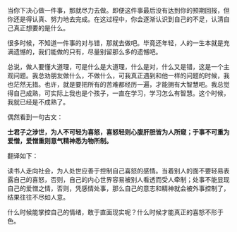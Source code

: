 当你下决心做一件事，那就尽力去做。即便这件事最后没有达到你的预期回报，但你还是得认真、努力地去完成。在这过程中，你会逐渐认识到自己的不足，认清自己真正想要的是什么。

很多时候，不知道一件事的对与错，那就去做吧。毕竟还年轻，人的一生本就是充满遗憾的，我们能做的只有，尽量别留那么多的遗憾吧。

总说，做人要懂大道理，可是什么是大道理，什么是对，什么又是错，这是一个主观问题。我总劝朋友做什么，不做什么，可我真正遇到和他一样的问题的时候，我也茫然无措。也许，就是要把所有的苦难都经历一遍，才能拥有大智慧吧。我总觉得自己成熟，可实际上我也是个孩子，一直在学习，学习怎么有智慧。这个时候，我就已经是不成熟了。

偶然看到一句古文：

**士君子之涉世，为人不可轻为喜怒，喜怒轻则心腹肝胆皆为人所窥；于事不可重为爱憎，爱憎重则意气精神悉为物所制。**

翻译如下：

读书人走向社会，为人处世应善于控制自己喜怒的感情。当着别人的面不要轻易表露自己的喜怒，否则，自己的内心世界容易被别人看透而受人牵制；处事不能显现自己的爱憎之情，否则，凭感情处事，那么自己的意志和精神就会被外事控制了，结果往往不尽如人意。

什么时候能掌控自己的情绪，敢于直面现实呢？什么时候才能真正的喜怒不形于色。

